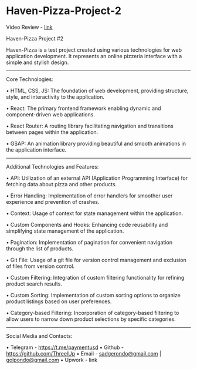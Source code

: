 # Haven-Pizza-Project-2
Video Review - [link](https://youtu.be/9T1Xt4i4-7c)

Haven-Pizza Project #2

Haven-Pizza is a test project created using various technologies for web application development. It represents an online pizzeria interface with a simple and stylish design.

________________________________________________________________________________________________

Core Technologies:

• HTML, CSS, JS: The foundation of web development, providing structure, style, and interactivity to the application.

• React: The primary frontend framework enabling dynamic and component-driven web applications.

• React Router: A routing library facilitating navigation and transitions between pages within the application.

• GSAP: An animation library providing beautiful and smooth animations in the application interface.

________________________________________________________________________________________________

Additional Technologies and Features:

• API: Utilization of an external API (Application Programming Interface) for fetching data about pizza and other products.

• Error Handling: Implementation of error handlers for smoother user experience and prevention of crashes.

• Context: Usage of context for state management within the application.

• Custom Components and Hooks: Enhancing code reusability and simplifying state management of the application.

• Pagination: Implementation of pagination for convenient navigation through the list of products.

• Git File: Usage of a git file for version control management and exclusion of files from version control.

• Custom Filtering: Integration of custom filtering functionality for refining product search results.

• Custom Sorting: Implementation of custom sorting options to organize product listings based on user preferences.

• Category-based Filtering: Incorporation of category-based filtering to allow users to narrow down product selections by specific categories.

________________________________________________________________________________________________

Social Media and Contacts:

• Telegram - https://t.me/paymentusd 
• Github - https://github.com/ThreelUp 
• Email - sadgerondo@gmail.com | golpondo@gmail.com
• Upwork - link
